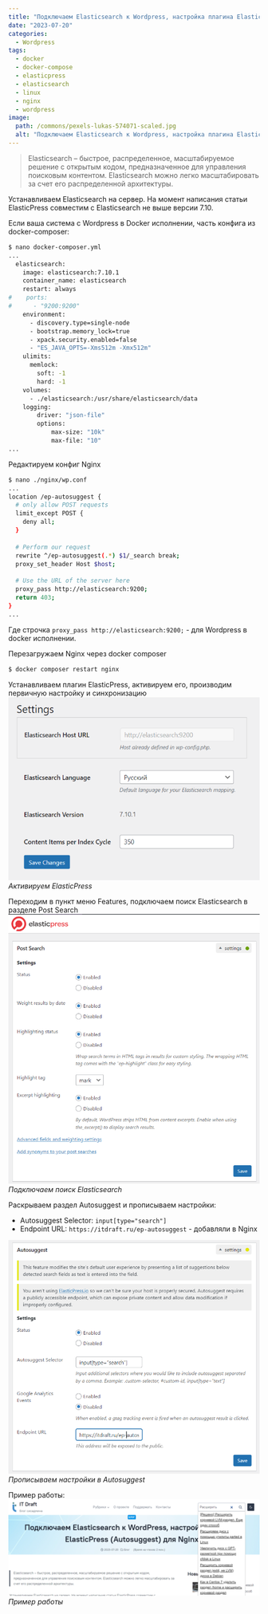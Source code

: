 ```yaml
---
title: "Подключаем Elasticsearch к Wordpress, настройка плагина ElasticPress (Autosuggest) для Nginx"
date: "2023-07-20"
categories: 
  - Wordpress
tags: 
  - docker
  - docker-compose
  - elasticpress
  - elasticsearch
  - linux
  - nginx
  - wordpress
image:
  path: /commons/pexels-lukas-574071-scaled.jpg
  alt: "Подключаем Elasticsearch к Wordpress, настройка плагина ElasticPress (Autosuggest) для Nginx"
---
```


> Elasticsearch – быстрое, распределенное, масштабируемое решение с открытым кодом, предназначенное для управления поисковым контентом. Elasticsearch можно легко масштабировать за счет его распределенной архитектуры.

Устанавливаем Elasticsearch на сервер. На момент написания статьи ElasticPress совместим с Elasticsearch не выше версии 7.10. 

Если ваша система с Wordpress в Docker исполнении, часть конфига из docker-composer:
```sh
$ nano docker-composer.yml
...
  elasticsearch:
    image: elasticsearch:7.10.1
    container_name: elasticsearch
    restart: always
#    ports:
#      - "9200:9200"
    environment:
      - discovery.type=single-node
      - bootstrap.memory_lock=true
      - xpack.security.enabled=false
      - "ES_JAVA_OPTS=-Xms512m -Xmx512m"
    ulimits:
      memlock:
        soft: -1
        hard: -1
    volumes:
      - ./elasticsearch:/usr/share/elasticsearch/data
    logging:
        driver: "json-file"
        options:
            max-size: "10k"
            max-file: "10"
...
```

Редактируем конфиг Nginx
```sh
$ nano ./nginx/wp.conf
...
location /ep-autosuggest {
  # only allow POST requests
  limit_except POST {
    deny all;
  }

  # Perform our request
  rewrite ^/ep-autosuggest(.*) $1/_search break;
  proxy_set_header Host $host;

  # Use the URL of the server here
  proxy_pass http://elasticsearch:9200;
  return 403;
}
...
```

Где строчка `proxy_pass http://elasticsearch:9200;` - для Wordpress в docker исполнении.

Перезагружаем Nginx через docker composer
```sh
$ docker composer restart nginx
```

Устанавливаем плагин ElasticPress, активируем его, производим первичную настройку и синхронизацию
![](/assets/img/posts/2024/07/20/image-5.png)
_Активируем ElasticPress_

Переходим в пункт меню Features, подключаем поиск Elasticsearch в разделе Post Search
![](/assets/img/posts/2024/07/20/image-6.png)
_Подключаем поиск Elasticsearch_

Раскрываем раздел Autosuggest и прописываем настройки:
- Autosuggest Selector: `input[type="search"]`
- Endpoint URL: `https://itdraft.ru/ep-autosuggest` - добавляли в Nginx

![](/assets/img/posts/2024/07/20/image-7.png)
_Прописываем настройки в Autosuggest_

Пример работы:
![](/assets/img/posts/2024/07/20/image-9-1024x394.png)
_Пример работы_